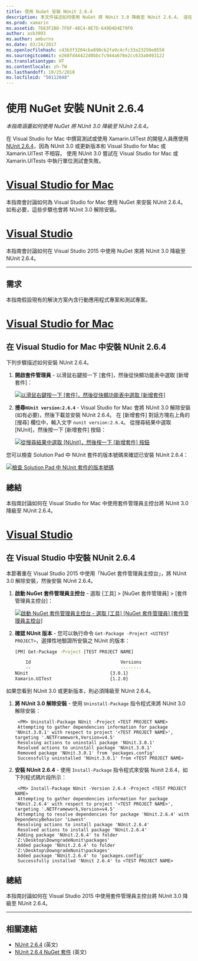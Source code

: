 ```yaml
---
title: 使用 NuGet 安裝 NUnit 2.6.4
description: 本文件描述如何使用 NuGet 將 NUnit 3.0 降級至 NUnit 2.6.4。 這在使用 Xamarin.UITest 時是必要的，因為它不支援 NUnit 3.x。
ms.prod: xamarin
ms.assetid: 7683F2B8-7FDF-48C4-8E7D-649D4D4E79F0
author: asb3993
ms.author: amburns
ms.date: 03/24/2017
ms.openlocfilehash: c43b3f3204cba890cb2fa9c4cfc33a23250e0550
ms.sourcegitcommit: e268fd44422d0bbc7c944a678e2cc633a0493122
ms.translationtype: HT
ms.contentlocale: zh-TW
ms.lasthandoff: 10/25/2018
ms.locfileid: "50112048"
---
```

# <a name="installing-nunit-264-using-nuget"></a>使用 NuGet 安裝 NUnit 2.6.4

_本指南涵蓋如何使用 NuGet 將 NUnit 3.0 降級至 NUnit 2.6.4。_

在 Visual Studio for Mac 中撰寫測試或使用 Xamarin.UITest 的開發人員應使用 [NUnit 2.6.4](http://nunit.org/index.php?p=docHome&r=2.6.4)，因為 NUnit 3.0 或更新版本和 Visual Studio for Mac 或 Xamarin.UITest 不相容。 使用 NUnit 3.0 嘗試在 Visual Studio for Mac 或 Xamarin.UITests 中執行單位測試會失敗。

# <a name="visual-studio-for-mactabmacos"></a>[Visual Studio for Mac](#tab/macos)

本指南會討論如何為 Visual Studio for Mac 使用 NuGet 來安裝 NUnit 2.6.4。 如有必要，這些步驟也會將 NUnit 3.0 解除安裝。

# <a name="visual-studiotabwindows"></a>[Visual Studio](#tab/windows)

本指南會討論如何在 Visual Studio 2015 中使用 NuGet 來將 NUnit 3.0 降級至 NUnit 2.6.4。

-----

## <a name="requirements"></a>需求

本指南假設現有的解決方案內含行動應用程式專案和測試專案。

# <a name="visual-studio-for-mactabmacos"></a>[Visual Studio for Mac](#tab/macos)

## <a name="installing-nunit-264-in-visual-studio-for-mac"></a>在 Visual Studio for Mac 中安裝 NUnit 2.6.4

下列步驟描述如何安裝 NUnit 2.6.4。


1. **開啟套件管理員** - 以滑鼠右鍵按一下 [套件]，然後從快顯功能表中選取 [新增套件]：

    [![](installing-nunit-using-nuget-images/add-packages-xs.png "以滑鼠右鍵按一下 [套件]，然後從快顯功能表中選取 [新增套件]")](installing-nunit-using-nuget-images/add-packages-xs.png#lightbox)
    
1. **搜尋`NUnit version:2.6.4`** - Visual Studio for Mac 會將 NUnit 3.0 解除安裝 (如有必要)，然後下載並安裝 NUnit 2.6.4。 在 [新增套件] 對話方塊右上角的 [搜尋] 欄位中，輸入文字 `nunit version:2.6.4`。 從搜尋結果中選取 [NUnit]，然後按一下 [新增套件] 按鈕：

    [![](installing-nunit-using-nuget-images/nunit-search-xs.png "從搜尋結果中選取 [NUnit]，然後按一下 [新增套件] 按鈕")](installing-nunit-using-nuget-images/nunit-search-xs.png#lightbox)


您可以檢查 Solution Pad 中 NUnit 套件的版本號碼來確認已安裝 NUnit 2.6.4：

[![](installing-nunit-using-nuget-images/nunit-2-6-4-installed.png "檢查 Solution Pad 中 NUnit 套件的版本號碼")](installing-nunit-using-nuget-images/nunit-2-6-4-installed.png#lightbox)

## <a name="summary"></a>總結

本指南討論如何在 Visual Studio for Mac 中使用套件管理員主控台將 NUnit 3.0 降級至 NUnit 2.6.4。


# <a name="visual-studiotabwindows"></a>[Visual Studio](#tab/windows)

## <a name="installing-nunit-264-in-visual-studio"></a>在 Visual Studio 中安裝 NUnit 2.6.4

本節著重在 Visual Studio 2015 中使用「NuGet 套件管理員主控台」，將 NUnit 3.0 解除安裝，然後安裝 NUnit 2.6.4。


1. **啟動 NuGet 套件管理員主控台** - 選取 [工具] > [NuGet 套件管理員] > [套件管理員主控台]：

    [![](installing-nunit-using-nuget-images/package-manager-console.png "啟動 NuGet 套件管理員主控台 - 選取 [工具]  [NuGet 套件管理員]  [套件管理員主控台]")](installing-nunit-using-nuget-images/package-manager-console.png#lightbox)
    
1. **確認 NUnit 版本** - 您可以執行命令 `Get-Package -Project <UITEST PROJECT>`，選擇性地驗證所安裝之 NUnit 的版本：

    ```bash
    [PM] Get-Package -Project [TEST PROJECT NAME]
    
        Id                                  Versions                                 ProjectName
        --                                  --------                                 -----------
    NUnit                               {3.0.1}                                  [TEST PROJECT NAME]
    Xamarin.UITest                      {1.2.0}                                  [TEST PROJECT NAME]
    ```

如果您看到 NUnit 3.0 或更新版本，則必須降級至 NUnit 2.6.4。

1. **將 NUnit 3.0 解除安裝** - 使用 `Uninstall-Package` 指令程式來將 NUnit 3.0 解除安裝：

        <PM> Uninstall-Package NUnit -Project <TEST PROJECT NAME>
        Attempting to gather dependencies information for package 'NUnit.3.0.1' with respect to project '<TEST PROJECT NAME>', targeting '.NETFramework,Version=v4.5'
        Resolving actions to uninstall package 'NUnit.3.0.1'
        Resolved actions to uninstall package 'NUnit.3.0.1'
        Removed package 'NUnit.3.0.1' from 'packages.config'
        Successfully uninstalled 'NUnit.3.0.1' from <TEST PROJECT NAME>

1. **安裝 NUnit 2.6.4** - 使用 `Install-Package` 指令程式來安裝 Nunit 2.6.4，如下列程式碼片段所示：

        <PM> Install-Package NUnit -Version 2.6.4 -Project <TEST PROJECT NAME>
        Attempting to gather dependencies information for package 'NUnit.2.6.4' with respect to project '<TEST PROJECT NAME>', targeting '.NETFramework,Version=v4.5'
        Attempting to resolve dependencies for package 'NUnit.2.6.4' with DependencyBehavior 'Lowest'
        Resolving actions to install package 'NUnit.2.6.4'
        Resolved actions to install package 'NUnit.2.6.4'
        Adding package 'NUnit.2.6.4' to folder 'Z:\Desktop\DowngradeNunit\packages'
        Added package 'NUnit.2.6.4' to folder 'Z:\Desktop\DowngradeNunit\packages'
        Added package 'NUnit.2.6.4' to 'packages.config'
        Successfully installed 'NUnit 2.6.4' to <TEST PROJECT NAME>
    
## <a name="summary"></a>總結

本指南討論如何在 Visual Studio 2015 中使用套件管理員主控台將 NUnit 3.0 降級至 NUnit 2.6.4。

-----

## <a name="related-links"></a>相關連結

- [NUnit 2.6.4](http://nunit.org/index.php?p=docHome&r=2.6.4) \(英文\)
- [NUnit 2.6.4 NuGet 套件](https://www.nuget.org/packages/NUnit/2.6.4) \(英文\)
